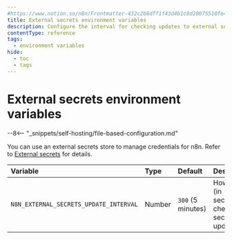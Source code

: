 ```yaml
---
#https://www.notion.so/n8n/Frontmatter-432c2b8dff1f43d4b1c8d20075510fe4
title: External secrets environment variables
description: Configure the interval for checking updates to external secrets in self-hosted n8n instance. 
contentType: reference
tags:
  - environment variables
hide:
  - toc
  - tags
---
```


# External secrets environment variables

--8<-- "_snippets/self-hosting/file-based-configuration.md"

You can use an external secrets store to manage credentials for n8n. Refer to [External secrets](/external-secrets.md) for details.

| Variable | Type  | Default  | Description |
| :------- | :---- | :------- | :---------- |
| `N8N_EXTERNAL_SECRETS_UPDATE_INTERVAL` | Number | `300` (5 minutes) | How often (in seconds) to check for secret updates. |
